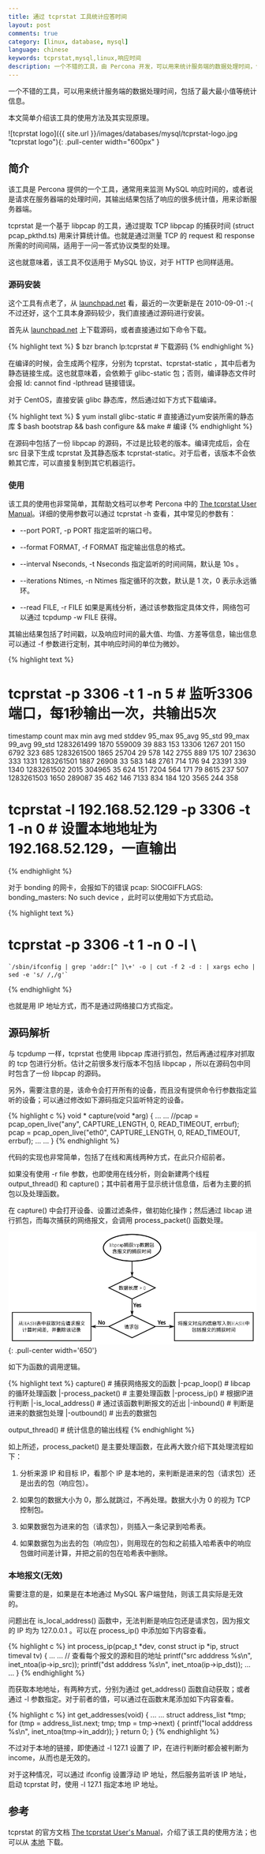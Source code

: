 ```yaml
---
title: 通过 tcprstat 工具统计应答时间
layout: post
comments: true
category: [linux, database, mysql]
language: chinese
keywords: tcprstat,mysql,linux,响应时间
description: 一个不错的工具，由 Percona 开发，可以用来统计服务端的数据处理时间，包括了最大最小值等统计信息。只要是使用 TCP 协议，采用服务器-客户端的模式，都可以支持，如 MySQL 。
---
```


一个不错的工具，可以用来统计服务端的数据处理时间，包括了最大最小值等统计信息。

本文简单介绍该工具的使用方法及其实现原理。

<!-- more -->

![tcprstat logo]({{ site.url }}/images/databases/mysql/tcprstat-logo.jpg "tcprstat logo"){: .pull-center width="600px" }

## 简介

该工具是 Percona 提供的一个工具，通常用来监测 MySQL 响应时间的，或者说是请求在服务器端的处理时间，其输出结果包括了响应的很多统计值，用来诊断服务器端。

tcprstat 是一个基于 libpcap 的工具，通过提取 TCP libpcap 的捕获时间 (struct pcap_pkthd.ts) 用来计算统计值。也就是通过测量 TCP 的 request 和 response 所需的时间间隔，适用于一问一答式协议类型的处理。

这也就意味着，该工具不仅适用于 MySQL 协议，对于 HTTP 也同样适用。

### 源码安装

这个工具有点老了，从 [launchpad.net][source-code] 看，最近的一次更新是在 2010-09-01 :-( 不过还好，这个工具本身源码较少，我们直接通过源码进行安装。

首先从 [launchpad.net][source-code] 上下载源码，或者直接通过如下命令下载。

{% highlight text %}
$ bzr branch lp:tcprstat                       # 下载源码
{% endhighlight %}

在编译的时候，会生成两个程序，分别为 tcprstat、tcprstat-static ，其中后者为静态链接生成。这也就意味着，会依赖于 glibc-static 包；否则，编译静态文件时会报 ld: cannot find -lpthread 链接错误。

对于 CentOS，直接安装 glibc 静态库，然后通过如下方式下载编译。

{% highlight text %}
$ yum install glibc-static                     # 直接通过yum安装所需的静态库
$ bash bootstrap && bash configure && make     # 编译
{% endhighlight %}

在源码中包括了一份 libpcap 的源码，不过是比较老的版本。编译完成后，会在 src 目录下生成 tcprstat 及其静态版本 tcprstat-static。对于后者，该版本不会依赖其它库，可以直接复制到其它机器运行。


### 使用

该工具的使用也非常简单，其帮助文档可以参考 Percona 中的 [The tcprstat User Manual][offical-manual]。详细的使用参数可以通过 tcprstat -h 查看，其中常见的参数有：

* \-\-port PORT, -p PORT
    指定监听的端口号。

* \-\-format FORMAT, -f FORMAT
    指定输出信息的格式。

* \-\-interval Nseconds, -t Nseconds
    指定监听的时间间隔，默认是 10s 。

* \-\-iterations Ntimes, -n Ntimes
    指定循环的次数，默认是 1 次，0 表示永远循环。

* \-\-read FILE, -r FILE
    如果是离线分析，通过该参数指定具体文件，网络包可以通过 tcpdump -w FILE 获得。

其输出结果包括了时间戳，以及响应时间的最大值、均值、方差等信息，输出信息可以通过 -f 参数进行定制，其中响应时间的单位为微妙。

{% highlight text %}
# tcprstat -p 3306 -t 1 -n 5                      # 监听3306端口，每1秒输出一次，共输出5次
timestamp   count   max     min  avg  med  stddev  95_max  95_avg  95_std  99_max  99_avg  99_std
1283261499  1870    559009  39   883  153  13306   1267    201     150     6792    323     685
1283261500  1865    25704   29   578  142  2755    889     175     107     23630   333     1331
1283261501  1887    26908   33   583  148  2761    714     176     94      23391   339     1340
1283261502  2015    304965  35   624  151  7204    564     171     79      8615    237     507
1283261503  1650    289087  35   462  146  7133    834     184     120     3565    244     358

# tcprstat -l 192.168.52.129 -p 3306 -t 1 -n 0    # 设置本地地址为192.168.52.129，一直输出
{% endhighlight %}

对于 bonding 的网卡，会报如下的错误 pcap: SIOCGIFFLAGS: bonding_masters: No such device ，此时可以使用如下方式启动。

{% highlight text %}
# tcprstat -p 3306 -t 1 -n 0 -l \
    `/sbin/ifconfig | grep 'addr:[^ ]\+' -o | cut -f 2 -d : | xargs echo | sed -e 's/ /,/g'`
{% endhighlight %}

也就是用 IP 地址方式，而不是通过网络接口方式指定。




## 源码解析

与 tcpdump 一样，tcprstat 也使用 libpcap 库进行抓包，然后再通过程序对抓取的 tcp 包进行分析。估计之前很多发行版本不包括 libpcap ，所以在源码包中同时包含了一份 libpcap 的源码。

另外，需要注意的是，该命令会打开所有的设备，而且没有提供命令行参数指定监听的设备；可以通过修改如下源码指定只监听特定的设备。

{% highlight c %}
void * capture(void *arg) {
    ... ...
    //pcap = pcap_open_live("any", CAPTURE_LENGTH, 0, READ_TIMEOUT, errbuf);
    pcap = pcap_open_live("eth0", CAPTURE_LENGTH, 0, READ_TIMEOUT, errbuf);
    ... ...
}
{% endhighlight %}

代码的实现也非常简单，包括了在线和离线两种方式，在此只介绍前者。

如果没有使用 -r file 参数，也即使用在线分析，则会新建两个线程 output_thread() 和 capture()；其中前者用于显示统计信息值，后者为主要的抓包以及处理函数。

在 capture() 中会打开设备、设置过滤条件，做初始化操作；然后通过 libcap 进行抓包，而每次捕获的网络报文，会调用 process_packet() 函数处理。

![prcodess_ip_func]{: .pull-center width='650'}

如下为函数的调用逻辑。

{% highlight text %}
capture()                            # 捕获网络报文的函数
 |-pcap_loop()                       # libcap的循环处理函数
   |-process_packet()                # 主要处理函数
     |-process_ip()                  # 根据IP进行判断
       |-is_local_address()          # 通过该函数判断报文的近出
       |-inbound()                   # 判断是进来的数据包处理
       |-outbound()                  # 出去的数据包

output_thread()                      # 统计信息的输出线程
{% endhighlight %}

如上所述，process_packet() 是主要处理函数，在此再大致介绍下其处理流程如下：

1. 分析来源 IP 和目标 IP，看那个 IP 是本地的，来判断是进来的包（请求包）还是出去的包（响应包）。

2. 如果包的数据大小为 0，那么就跳过，不再处理。数据大小为 0 的视为 TCP 控制包。

3. 如果数据包为进来的包（请求包），则插入一条记录到哈希表。

4. 如果数据包为出去的包（响应包），则用现在的包和之前插入哈希表中的响应包做时间差计算，并把之前的包在哈希表中删除。


### 本地报文(无效)

需要注意的是，如果是在本地通过 MySQL 客户端登陆，则该工具实际是无效的。

问题出在 is_local_address() 函数中，无法判断是响应包还是请求包，因为报文的 IP 均为 127.0.0.1 。可以在 process_ip() 中添加如下内容查看。

{% highlight c %}
int process_ip(pcap_t *dev, const struct ip *ip, struct timeval tv) {
    ... ...   // 查看每个报文的源和目的地址
    printf("src adddress %s\n", inet_ntoa(ip->ip_src));
    printf("dst adddress %s\n", inet_ntoa(ip->ip_dst));
    ... ...
}
{% endhighlight %}

而获取本地地址，有两种方式，分别为通过 get_address() 函数自动获取；或者通过 -l 参数指定。对于前者的值，可以通过在函数末尾添加如下内容查看。

{% highlight c %}
int get_addresses(void) {
    ... ...
    struct address_list *tmp;
    for (tmp = address_list.next; tmp; tmp = tmp->next) {
        printf("local adddress %s\n", inet_ntoa(tmp->in_addr));
    }
    return 0;
}
{% endhighlight %}

不过对于本地的链接，即使通过 -l 127.1 设置了 IP，在进行判断时都会被判断为 income，从而也是无效的。

对于这种情况，可以通过 ifconfig 设置浮动 IP 地址，然后服务监听该 IP 地址，启动 tcprstat 时，使用 -l 127.1 指定本地 IP 地址。


## 参考

tcprstat 的官方文档 [The tcprstat User's Manual][offical-manual]，介绍了该工具的使用方法；也可以从 [本地](/reference/mysql/tcprstat.tar.bz2) 下载。

[source-code]:        https://launchpad.net/tcprstat                     "保存在launchpad上的源码"
[offical-manual]:     https://www.percona.com/docs/wiki/tcprstat:start   "The tcprstat User's Manual"
[prcodess_ip_func]:   /images/linux/tcprstat_process_ip.png              "process_ip()函数的处理流程"
